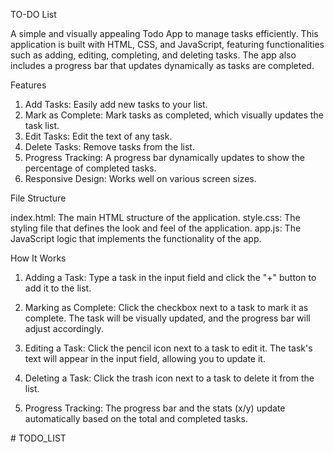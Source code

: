 TO-DO List

A simple and visually appealing Todo App to manage tasks efficiently. This application is built with HTML, CSS, and JavaScript, featuring functionalities such as adding, editing, completing, and deleting tasks. The app also includes a progress bar that updates dynamically as tasks are completed.

Features

1. Add Tasks: Easily add new tasks to your list.
2. Mark as Complete: Mark tasks as completed, which visually updates the task list.
3. Edit Tasks: Edit the text of any task.
4. Delete Tasks: Remove tasks from the list.
5. Progress Tracking: A progress bar dynamically updates to show the percentage of completed tasks.
6. Responsive Design: Works well on various screen sizes.

File Structure

index.html: The main HTML structure of the application.
style.css: The styling file that defines the look and feel of the application.
app.js: The JavaScript logic that implements the functionality of the app.

How It Works

1. Adding a Task:
Type a task in the input field and click the "+" button to add it to the list.

2. Marking as Complete:
Click the checkbox next to a task to mark it as complete. The task will be visually updated, and the progress bar will adjust accordingly.

3. Editing a Task:
Click the pencil icon next to a task to edit it. The task's text will appear in the input field, allowing you to update it.

4. Deleting a Task:
Click the trash icon next to a task to delete it from the list.

5. Progress Tracking:
The progress bar and the stats (x/y) update automatically based on the total and completed tasks.

#   T O D O _ L I S T  
 